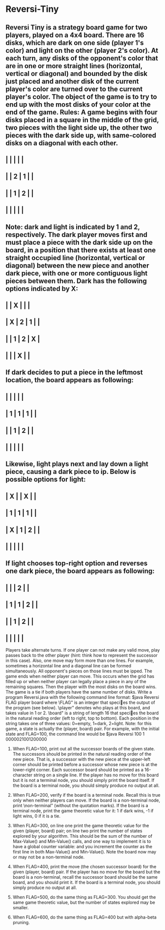 # Reversi-Tiny
Reversi Tiny is a strategy board game for two players, played on a 4x4 board. There are 16 disks, which
are dark on one side (player 1's color) and light on the other (player 2's color). At each turn, any disks of
the opponent's color that are in one or more straight lines (horizontal, vertical or diagonal) and bounded
by the disk just placed and another disk of the current player's color are turned over to the current player's
color. The object of the game is to try to end up with the most disks of your color at the end of the game.
Rules:
A game begins with four disks placed in a square in the middle of the grid, two pieces with the light side
up, the other two pieces with the dark side up, with same-colored disks on a diagonal with each other.
-----------------
| | | | |
-----------------
| | 2 | 1 | |
-----------------
| | 1 | 2 | |
-----------------
| | | | |
-----------------
Note: dark and light is indicated by 1 and 2, respectively.
The dark player moves first and must place a piece with the dark side up on the board, in a position that
there exists at least one straight occupied line (horizontal, vertical or diagonal) between the new piece and
another dark piece, with one or more contiguous light pieces between them. Dark has the following options
indicated by X:
-----------------
| | X | | |
-----------------
| X | 2 | 1 | |
-----------------
| | 1 | 2 | X |
-----------------
| | | X | |
-----------------
If dark decides to put a piece in the leftmost location, the board appears as following:
-----------------
| | | | |
-----------------
| 1 | 1 | 1 | |
-----------------
| | 1 | 2 | |
-----------------
| | | | |
-----------------
Likewise, light plays next and lay down a light piece, causing a dark piece to 
ip. Below is possible
options for light:
-----------------
| X | | X | |
-----------------
| 1 | 1 | 1 | |
-----------------
| X | 1 | 2 | |
-----------------
| | | | |
-----------------
If light chooses top-right option and reverses one dark piece, the board appears as following:
-----------------
| | | 2 | |
-----------------
| 1 | 1 | 2 | |
-----------------
| | 1 | 2 | |
-----------------
| | | | |
-----------------

Players take alternate turns. If one player can not make any valid move, play passes back to the other
player (hint: think how to represent the successor in this case). Also, one move may form more than one lines.
For example, sometimes a horizontal line and a diagonal line can be formed simultaneously. All opponent's
pieces on those lines must be 
ipped. The game ends when neither player can move. This occurs when the
grid has filled up or when neither player can legally place a piece in any of the remaining squares. Then the
player with the most disks on the board wins. The game is a tie if both players have the same number of
disks.
Write a program Reversi.java with the following command line format:
$java Reversi FLAG player board
where \FLAG" is an integer that species the output of the program (see below). \player" denotes who
plays at this board, and takes value in 1 or 2. \board" is a string of length 16 that species the board in the
natural reading order (left to right, top to bottom). Each position in the string takes one of three values:
0=empty, 1=dark, 2=light. Note: for this game, a state is actually the (player, board) pair. For example,
with the initial state and FLAG=100, the command line would be
$java Reversi 100 1 0000021001200000

1. When FLAG=100, print out all the successor boards of the given state. The successors should be
printed in the natural reading order of the new piece. That is, a successor with the new piece at the
upper-left corner should be printed before a successor whose new piece is at the lower-right corner.
Each successor board should be printed as a 16-character string on a single line. If the player has no
move for this board but it is not a terminal node, you should simply print the board itself. If the board
is a terminal node, you should simply produce no output at all.

2. When FLAG=200, verify if the board is a terminal node. Recall this is true only when neither players
can move. If the board is a non-terminal node, print \non-terminal" (without the quotation marks).
If the board is a terminal node, print the game theoretic value for it: 1 if dark wins, -1 if light wins, 0
if it is a tie.
3. When FLAG=300, on line one print the game theoretic
value for the given (player, board) pair; on line two print the number of states explored by your
algorithm. This should be the sum of the number of Max-Value() and Min-Value() calls, and one way
to implement it is to have a global counter variable: and you increment the counter as the first line in
both Max-Value() and Min-Value(). Note the board now may or may not be a non-terminal node.
4. When FLAG=400, print the
move (the chosen successor board) for the given (player, board) pair. If the player has no move for the
board but the board is a non-terminal, recall the successor board should be the same board, and you
should print it. If the board is a terminal node, you should simply produce no output at all.
5. When FLAG=500, do the same thing as FLAG=300. You should get the same game
theoretic value, but the number of states explored may be smaller.
6. When FLAG=600, do the same thing as FLAG=400 but with alpha-beta pruning.
